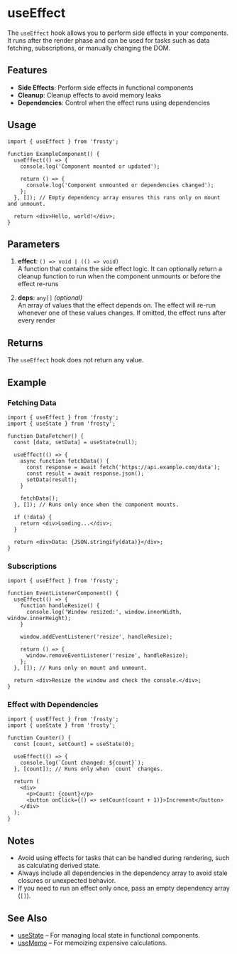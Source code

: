 # useEffect

The `useEffect` hook allows you to perform side effects in your components. It runs after the render phase and can be used for tasks such as data fetching, subscriptions, or manually changing the DOM.

## Features

- **Side Effects**: Perform side effects in functional components
- **Cleanup**: Cleanup effects to avoid memory leaks
- **Dependencies**: Control when the effect runs using dependencies

## Usage

```tsx
import { useEffect } from 'frosty';

function ExampleComponent() {
  useEffect(() => {
    console.log('Component mounted or updated');

    return () => {
      console.log('Component unmounted or dependencies changed');
    };
  }, []); // Empty dependency array ensures this runs only on mount and unmount.

  return <div>Hello, world!</div>;
}
```

## Parameters

1. **effect**: `() => void | (() => void)`  
   A function that contains the side effect logic. It can optionally return a cleanup function to run when the component unmounts or before the effect re-runs

2. **deps**: `any[]` _(optional)_  
   An array of values that the effect depends on. The effect will re-run whenever one of these values changes. If omitted, the effect runs after every render

## Returns

The `useEffect` hook does not return any value.

## Example

### Fetching Data

```tsx
import { useEffect } from 'frosty';
import { useState } from 'frosty';

function DataFetcher() {
  const [data, setData] = useState(null);

  useEffect(() => {
    async function fetchData() {
      const response = await fetch('https://api.example.com/data');
      const result = await response.json();
      setData(result);
    }

    fetchData();
  }, []); // Runs only once when the component mounts.

  if (!data) {
    return <div>Loading...</div>;
  }

  return <div>Data: {JSON.stringify(data)}</div>;
}
```

### Subscriptions

```tsx
import { useEffect } from 'frosty';

function EventListenerComponent() {
  useEffect(() => {
    function handleResize() {
      console.log('Window resized:', window.innerWidth, window.innerHeight);
    }

    window.addEventListener('resize', handleResize);

    return () => {
      window.removeEventListener('resize', handleResize);
    };
  }, []); // Runs only on mount and unmount.

  return <div>Resize the window and check the console.</div>;
}
```

### Effect with Dependencies

```tsx
import { useEffect } from 'frosty';
import { useState } from 'frosty';

function Counter() {
  const [count, setCount] = useState(0);

  useEffect(() => {
    console.log(`Count changed: ${count}`);
  }, [count]); // Runs only when `count` changes.

  return (
    <div>
      <p>Count: {count}</p>
      <button onClick={() => setCount(count + 1)}>Increment</button>
    </div>
  );
}
```

## Notes

- Avoid using effects for tasks that can be handled during rendering, such as calculating derived state.
- Always include all dependencies in the dependency array to avoid stale closures or unexpected behavior.
- If you need to run an effect only once, pass an empty dependency array (`[]`).

## See Also

- [useState](./useState.md) – For managing local state in functional components.
- [useMemo](./useMemo.md) – For memoizing expensive calculations.